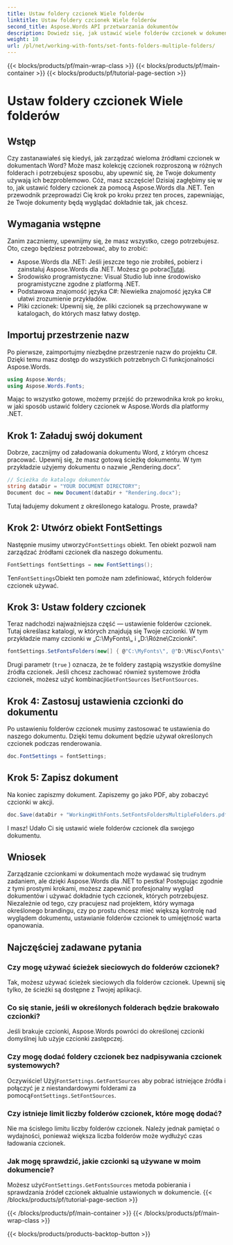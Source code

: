 ```yaml
---
title: Ustaw foldery czcionek Wiele folderów
linktitle: Ustaw foldery czcionek Wiele folderów
second_title: Aspose.Words API przetwarzania dokumentów
description: Dowiedz się, jak ustawić wiele folderów czcionek w dokumentach Word za pomocą Aspose.Words dla .NET. Ten przewodnik krok po kroku zapewnia, że Twoje dokumenty używają dokładnie tych czcionek, których potrzebujesz.
weight: 10
url: /pl/net/working-with-fonts/set-fonts-folders-multiple-folders/
---
```


{{< blocks/products/pf/main-wrap-class >}}
{{< blocks/products/pf/main-container >}}
{{< blocks/products/pf/tutorial-page-section >}}

# Ustaw foldery czcionek Wiele folderów

## Wstęp

Czy zastanawiałeś się kiedyś, jak zarządzać wieloma źródłami czcionek w dokumentach Word? Może masz kolekcję czcionek rozproszoną w różnych folderach i potrzebujesz sposobu, aby upewnić się, że Twoje dokumenty używają ich bezproblemowo. Cóż, masz szczęście! Dzisiaj zagłębimy się w to, jak ustawić foldery czcionek za pomocą Aspose.Words dla .NET. Ten przewodnik przeprowadzi Cię krok po kroku przez ten proces, zapewniając, że Twoje dokumenty będą wyglądać dokładnie tak, jak chcesz.

## Wymagania wstępne

Zanim zaczniemy, upewnijmy się, że masz wszystko, czego potrzebujesz. Oto, czego będziesz potrzebować, aby to zrobić:

-  Aspose.Words dla .NET: Jeśli jeszcze tego nie zrobiłeś, pobierz i zainstaluj Aspose.Words dla .NET. Możesz go pobrać[Tutaj](https://releases.aspose.com/words/net/).
- Środowisko programistyczne: Visual Studio lub inne środowisko programistyczne zgodne z platformą .NET.
- Podstawowa znajomość języka C#: Niewielka znajomość języka C# ułatwi zrozumienie przykładów.
- Pliki czcionek: Upewnij się, że pliki czcionek są przechowywane w katalogach, do których masz łatwy dostęp.

## Importuj przestrzenie nazw

Po pierwsze, zaimportujmy niezbędne przestrzenie nazw do projektu C#. Dzięki temu masz dostęp do wszystkich potrzebnych Ci funkcjonalności Aspose.Words.

```csharp
using Aspose.Words;
using Aspose.Words.Fonts;
```

Mając to wszystko gotowe, możemy przejść do przewodnika krok po kroku, w jaki sposób ustawić foldery czcionek w Aspose.Words dla platformy .NET.

## Krok 1: Załaduj swój dokument

Dobrze, zacznijmy od załadowania dokumentu Word, z którym chcesz pracować. Upewnij się, że masz gotową ścieżkę dokumentu. W tym przykładzie użyjemy dokumentu o nazwie „Rendering.docx”.

```csharp
// Ścieżka do katalogu dokumentów
string dataDir = "YOUR DOCUMENT DIRECTORY";
Document doc = new Document(dataDir + "Rendering.docx");
```

Tutaj ładujemy dokument z określonego katalogu. Proste, prawda?

## Krok 2: Utwórz obiekt FontSettings

 Następnie musimy utworzyć`FontSettings` obiekt. Ten obiekt pozwoli nam zarządzać źródłami czcionek dla naszego dokumentu.

```csharp
FontSettings fontSettings = new FontSettings();
```

 Ten`FontSettings`Obiekt ten pomoże nam zdefiniować, których folderów czcionek używać.

## Krok 3: Ustaw foldery czcionek

Teraz nadchodzi najważniejsza część — ustawienie folderów czcionek. Tutaj określasz katalogi, w których znajdują się Twoje czcionki. W tym przykładzie mamy czcionki w „C:\MyFonts\„ i „D:\Różne\Czcionki\".

```csharp
fontSettings.SetFontsFolders(new[] { @"C:\MyFonts\", @"D:\Misc\Fonts\" }, true);
```

Drugi parametr (`true` ) oznacza, że te foldery zastąpią wszystkie domyślne źródła czcionek. Jeśli chcesz zachować również systemowe źródła czcionek, możesz użyć kombinacji`GetFontSources` I`SetFontSources`.

## Krok 4: Zastosuj ustawienia czcionki do dokumentu

Po ustawieniu folderów czcionek musimy zastosować te ustawienia do naszego dokumentu. Dzięki temu dokument będzie używał określonych czcionek podczas renderowania.

```csharp
doc.FontSettings = fontSettings;
```

## Krok 5: Zapisz dokument

Na koniec zapiszmy dokument. Zapiszemy go jako PDF, aby zobaczyć czcionki w akcji.

```csharp
doc.Save(dataDir + "WorkingWithFonts.SetFontsFoldersMultipleFolders.pdf");
```

I masz! Udało Ci się ustawić wiele folderów czcionek dla swojego dokumentu.

## Wniosek

Zarządzanie czcionkami w dokumentach może wydawać się trudnym zadaniem, ale dzięki Aspose.Words dla .NET to pestka! Postępując zgodnie z tymi prostymi krokami, możesz zapewnić profesjonalny wygląd dokumentów i używać dokładnie tych czcionek, których potrzebujesz. Niezależnie od tego, czy pracujesz nad projektem, który wymaga określonego brandingu, czy po prostu chcesz mieć większą kontrolę nad wyglądem dokumentu, ustawianie folderów czcionek to umiejętność warta opanowania.

## Najczęściej zadawane pytania

### Czy mogę używać ścieżek sieciowych do folderów czcionek?
Tak, możesz używać ścieżek sieciowych dla folderów czcionek. Upewnij się tylko, że ścieżki są dostępne z Twojej aplikacji.

### Co się stanie, jeśli w określonych folderach będzie brakowało czcionki?
Jeśli brakuje czcionki, Aspose.Words powróci do określonej czcionki domyślnej lub użyje czcionki zastępczej.

### Czy mogę dodać foldery czcionek bez nadpisywania czcionek systemowych?
 Oczywiście! Użyj`FontSettings.GetFontSources` aby pobrać istniejące źródła i połączyć je z niestandardowymi folderami za pomocą`FontSettings.SetFontSources`.

### Czy istnieje limit liczby folderów czcionek, które mogę dodać?
Nie ma ścisłego limitu liczby folderów czcionek. Należy jednak pamiętać o wydajności, ponieważ większa liczba folderów może wydłużyć czas ładowania czcionek.

### Jak mogę sprawdzić, jakie czcionki są używane w moim dokumencie?
 Możesz użyć`FontSettings.GetFontsSources` metoda pobierania i sprawdzania źródeł czcionek aktualnie ustawionych w dokumencie.
{{< /blocks/products/pf/tutorial-page-section >}}

{{< /blocks/products/pf/main-container >}}
{{< /blocks/products/pf/main-wrap-class >}}

{{< blocks/products/products-backtop-button >}}
